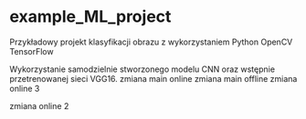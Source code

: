 # example_ML_project
Przykładowy projekt klasyfikacji obrazu z wykorzystaniem
Python
OpenCV
TensorFlow

Wykorzystanie samodzielnie stworzonego modelu CNN oraz wstępnie przetrenowanej sieci VGG16.
zmiana main online
zmiana main offline
zmiana online 3



zmiana online 2

